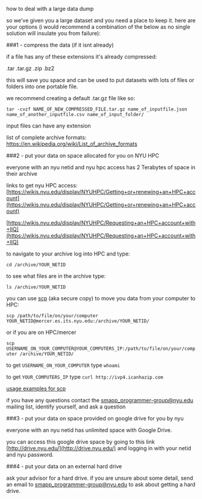 how to deal with a large data dump

so we've given you a large dataset and you need a place to keep it. here are your options (i would recommend a combination of the below as no single solution will insulate you from failure):

###1 - compress the data (if it isnt already)

if a file has any of these extensions it's already compressed:

.tar
.tar.gz
.zip
.bz2

this will save you space and can be used to put datasets with lots of files or folders into one portable file.

we recommend creating a default .tar.gz file like so:

```
tar -cvzf NAME_OF_NEW_COMPRESSED_FILE.tar.gz name_of_inputfile.json name_of_another_inputfile.csv name_of_input_folder/
```

input files can have any extension

list of complete archive formats:
https://en.wikipedia.org/wiki/List_of_archive_formats

###2 - put your data on space allocated for you on NYU HPC 

everyone with an nyu netid and nyu hpc access has 2 Terabytes of space in their archive

links to get nyu HPC access:
[https://wikis.nyu.edu/display/NYUHPC/Getting+or+renewing+an+HPC+account](https://wikis.nyu.edu/display/NYUHPC/Getting+or+renewing+an+HPC+account)

[https://wikis.nyu.edu/display/NYUHPC/Requesting+an+HPC+account+with+IIQ](https://wikis.nyu.edu/display/NYUHPC/Requesting+an+HPC+account+with+IIQ)

to navigate to your archive log into HPC and type:

`cd /archive/YOUR_NETID`

to see what files are in the archive type:

`ls /archive/YOUR_NETID`

you can use [scp](https://en.wikipedia.org/wiki/Secure_copy) (aka secure copy) to move you data from your computer to HPC:

`scp /path/to/file/on/your/computer YOUR_NETID@mercer.es.its.nyu.edu:/archive/YOUR_NETID/`

or if you are on HPC/mercer

`scp USERNAME_ON_YOUR_COMPUTER@YOUR_COMPUTERS_IP:/path/to/file/on/your/computer /archive/YOUR_NETID/`

to get `USERNAME_ON_YOUR_COMPUTER` type `whoami`

to get `YOUR_COMPUTERS_IP` type `curl http://ivp4.icanhazip.com`

[usage examples for scp](http://www.hypexr.org/linux_scp_help.php)

if you have any questions contact the smapp_programmer-group@nyu.edu mailing list, identify yourself, and ask a question

###3 - put your data on space provided on google drive for you by nyu

everyone with an nyu netid has unlimited space with Google Drive.

you can access this google drive space by going to this link [http://drive.nyu.edu/](http://drive.nyu.edu/) and logging in with your netid and nyu password.

###4 - put your data on an external hard drive

ask your advisor for a hard drive. if you are unsure about some detail, send an email to smapp_programmer-group@nyu.edu to ask about getting a hard drive.

